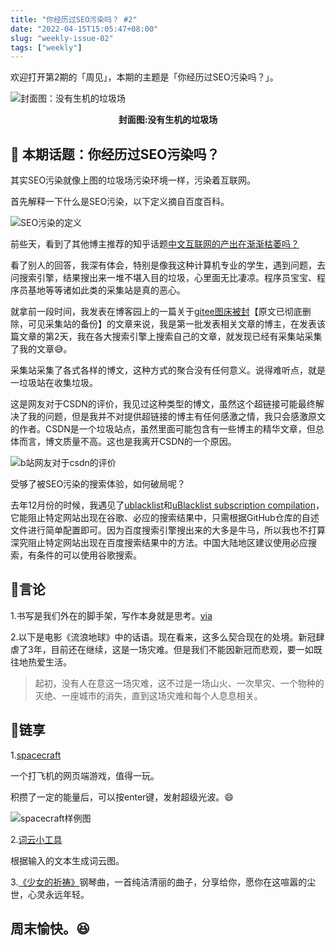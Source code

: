 ```yaml
---
title: "你经历过SEO污染吗？ #2"
date: "2022-04-15T15:05:47+08:00"
slug: "weekly-issue-02"
tags: ["weekly"]
---
```


欢迎打开第2期的「周见」，本期的主题是「你经历过SEO污染吗？」。

![封面图：没有生机的垃圾场](https://imgs.zhubai.love/4e95ba3f81d54b32ae29b66dec89e587.jpg)

<center><b>封面图:没有生机的垃圾场</b></center>

## 📝 本期话题：你经历过SEO污染吗？

其实SEO污染就像上图的垃圾场污染环境一样，污染着互联网。

首先解释一下什么是SEO污染，以下定义摘自百度百科。

![SEO污染的定义](https://imgs.zhubai.love/5296950acb7e4b91a6943e1660287521.png)

前些天，看到了其他博主推荐的知乎话题[中文互联网的产出在渐渐枯萎吗？](https://www.zhihu.com/question/49684783/answer/2305132342)

看了别人的回答，我深有体会，特别是像我这种计算机专业的学生，遇到问题，去问搜索引擎，结果搜出来一堆不堪入目的垃圾，心里面无比凄凉。程序员宝宝、程序员基地等等诸如此类的采集站是真的恶心。

就拿前一段时间，我发表在博客园上的一篇关于[gitee图床被封](http://www.manongjc.com/detail/29-zexdztdpcwouzfc.html)【原文已彻底删除，可见采集站的备份】的文章来说，我是第一批发表相关文章的博主，在发表该篇文章的第2天，我在各大搜索引擎上搜索自己的文章，就发现已经有采集站采集了我的文章😅。

采集站采集了各式各样的博文，这种方式的聚合没有任何意义。说得难听点，就是一垃圾站在收集垃圾。

这是网友对于CSDN的评价，我见过这种类型的博文，虽然这个超链接可能最终解决了我的问题，但是我并不对提供超链接的博主有任何感激之情，我只会感激原文的作者。CSDN是一个垃圾站点，虽然里面可能包含有一些博主的精华文章，但总体而言，博文质量不高。这也是我离开CSDN的一个原因。

![b站网友对于csdn的评价](https://imgs.zhubai.love/96c0dbd49b444b3d9a3e025b2924547d.png)

受够了被SEO污染的搜索体验，如何破局呢？

去年12月份的时候，我遇见了[ublacklist](https://github.com/iorate/ublacklist)和[uBlacklist subscription compilation](https://github.com/eallion/uBlacklist-subscription-compilation)，它能阻止特定网站出现在谷歌、必应的搜索结果中，只需根据GitHub仓库的自述文件进行简单配置即可。因为百度搜索引擎搜出来的大多是牛马，所以我也不打算深究阻止特定网站出现在百度搜索结果中的方法。中国大陆地区建议使用必应搜索，有条件的可以使用谷歌搜索。

## 📜言论

1.书写是我们外在的脚手架，写作本身就是思考。[via](https://www.bilibili.com/video/BV16T4y197ka)

2.以下是电影《流浪地球》中的话语。现在看来，这多么契合现在的处境。新冠肆虐了3年，目前还在继续，这是一场灾难。但是我们不能因新冠而悲观，要一如既往地热爱生活。

> 起初，没有人在意这一场灾难，这不过是一场山火、一次旱灾、一个物种的灭绝、一座城市的消失，直到这场灾难和每个人息息相关。
> 

## 🎇链享

1.[spacecraft](https://spacecraft.vercel.app/)

一个打飞机的网页端游戏，值得一玩。

积攒了一定的能量后，可以按enter键，发射超级光波。😄

![spacecraft样例图](https://imgs.zhubai.love/c58908c876f443908bc39fe5a993d051.png)

2.[词云小工具](https://cloud.niucodata.com/)

根据输入的文本生成词云图。

3.[《少女的祈祷》](https://music.163.com/outchain/player?type=2&id=5276810)钢琴曲，一首纯洁清丽的曲子，分享给你，愿你在这喧嚣的尘世，心灵永远年轻。

## 周末愉快。😆